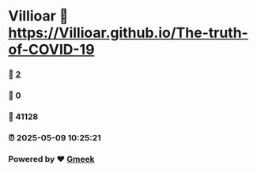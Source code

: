 # Villioar :link: https://Villioar.github.io/The-truth-of-COVID-19 
### :page_facing_up: [2](https://Villioar.github.io/The-truth-of-COVID-19/tag.html) 
### :speech_balloon: 0 
### :hibiscus: 41128 
### :alarm_clock: 2025-05-09 10:25:21 
### Powered by :heart: [Gmeek](https://github.com/Meekdai/Gmeek)
